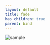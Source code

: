 ```yaml
---
layout: default
title: fade
has_children: true
parent: bind
---
```


![sample](/valo-st-point/image/valorant_sample.png)
